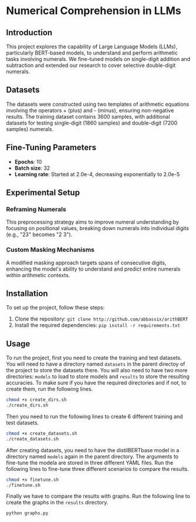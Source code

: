# Numerical Comprehension in LLMs

## Introduction
This project explores the capability of Large Language Models (LLMs), particularly BERT-based models, to understand and perform arithmetic tasks involving numerals. We fine-tuned models on single-digit addition and subtraction and extended our research to cover selective double-digit numerals.

## Datasets
The datasets were constructed using two templates of arithmetic equations involving the operators + (plus) and - (minus), ensuring non-negative results. The training dataset contains 3600 samples, with additional datasets for testing single-digit (1860 samples) and double-digit (7200 samples) numerals.

## Fine-Tuning Parameters
- **Epochs**: 10
- **Batch size**: 32
- **Learning rate**: Started at 2.0e-4, decreasing exponentially to 2.0e-5

## Experimental Setup
### Reframing Numerals
This preprocessing strategy aims to improve numeral understanding by focusing on positional values, breaking down numerals into individual digits (e.g., "23" becomes "2 3").

### Custom Masking Mechanisms
A modified masking approach targets spans of consecutive digits, enhancing the model's ability to understand and predict entire numerals within arithmetic contexts.

## Installation
To set up the project, follow these steps:
1. Clone the repository: `git clone http://github.com/abbassix/arithBERT`
2. Install the required dependencies: `pip install -r requirements.txt`

## Usage
To run the project, first you need to create the training and test datasets. You will need to have a directory named `datasets` in the parent directoy of the project to store the datasets there. You will also need to have two more directories: `models` to load to store models and `results` to store the resulting accuracies.
To make sure if you have the required directories and if not, to create them, run the following lines.
```bash
chmod +x create_dirs.sh
./create_dirs.sh
```
Then you need to run the following lines to create 6 different training and test datasets.
```bash
chmod +x create_datasets.sh
./create_datasets.sh
```
After creating datasets, you need to have the distilBERTbase model in a directory named `models` again in the parent directory. The arguments to fine-tune the modela are stored in three different YAML files. Run the following lines to fine-tune three different scenarios to compare the results.
```bash
chmod +x finetune.sh
./finetune.sh
```
Finally we have to compare the results with graphs. Run the following line to create the graphs in the `results` directory.
```bash
python graphs.py
```
